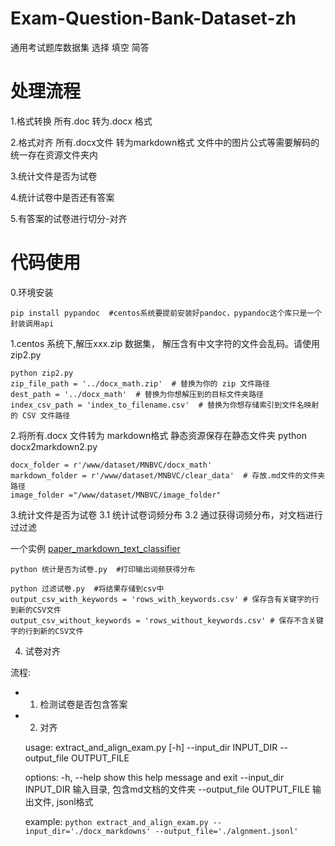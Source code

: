 # Exam-Question-Bank-Dataset-zh
通用考试题库数据集  选择 填空 简答
# 处理流程
1.格式转换 所有.doc 转为.docx 格式

2.格式对齐 所有.docx文件 转为markdown格式 文件中的图片公式等需要解码的统一存在资源文件夹内

3.统计文件是否为试卷

4.统计试卷中是否还有答案

5.有答案的试卷进行切分-对齐

# 代码使用
0.环境安装
   
    pip install pypandoc  #centos系统要提前安装好pandoc，pypandoc这个库只是一个封装调用api

1.centos 系统下,解压xxx.zip 数据集， 解压含有中文字符的文件会乱码。请使用zip2.py
    
    python zip2.py
    zip_file_path = '../docx_math.zip'  # 替换为你的 zip 文件路径
    dest_path = '../docx_math'  # 替换为你想解压到的目标文件夹路径
    index_csv_path = 'index_to_filename.csv'  # 替换为你想存储索引到文件名映射的 CSV 文件路径


2.将所有.docx 文件转为 markdown格式  静态资源保存在静态文件夹
 python docx2markdown2.py  
     
    docx_folder = r'/www/dataset/MNBVC/docx_math' 
    markdown_folder = r'/www/dataset/MNBVC/clear_data'  # 存放.md文件的文件夹路径
    image_folder ="/www/dataset/MNBVC/image_folder"

3.统计文件是否为试卷
  3.1 统计试卷词频分布
  3.2 通过获得词频分布，对文档进行过过滤

一个实例 [paper_markdown_text_classifier](./paper_markdown_text_classifier.md)
                     
    python 统计是否为试卷.py  #打印输出词频获得分布
    
    python 过滤试卷.py  #将结果存储到csv中
    output_csv_with_keywords = 'rows_with_keywords.csv' # 保存含有关键字的行到新的CSV文件
    output_csv_without_keywords = 'rows_without_keywords.csv' # 保存不含关键字的行到新的CSV文件


4. 试卷对齐

流程:
- 1. 检测试卷是否包含答案
- 2. 对齐

    usage: extract_and_align_exam.py [-h] --input_dir INPUT_DIR --output_file OUTPUT_FILE

    options:
    -h, --help            show this help message and exit
    --input_dir INPUT_DIR
                            输入目录, 包含md文档的文件夹
    --output_file OUTPUT_FILE
                            输出文件, jsonl格式

    example:
        ```python extract_and_align_exam.py --input_dir='./docx_markdowns' --output_file='./algnment.jsonl'```

